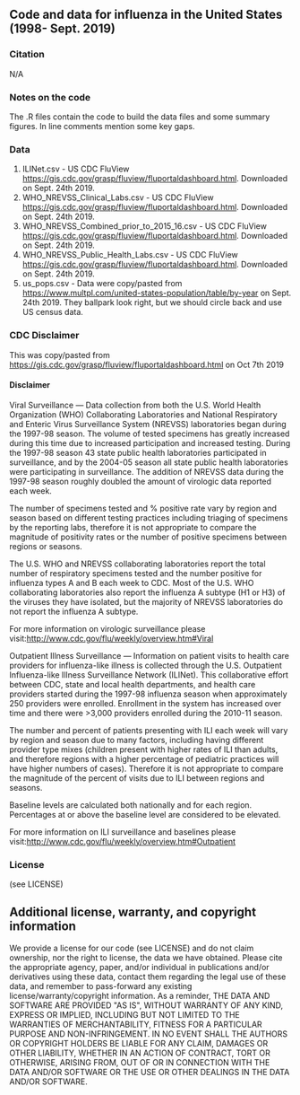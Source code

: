 ## Code and data for influenza in the United States (1998- Sept. 2019)

### Citation
N/A

### Notes on the code
The .R files contain the code to build the data files and some summary figures.  In line comments mention some key gaps. 

### Data
1. ILINet.csv - US CDC FluView https://gis.cdc.gov/grasp/fluview/fluportaldashboard.html. Downloaded on Sept. 24th 2019.
2. WHO_NREVSS_Clinical_Labs.csv - US CDC FluView https://gis.cdc.gov/grasp/fluview/fluportaldashboard.html. Downloaded on Sept. 24th 2019.
3. WHO_NREVSS_Combined_prior_to_2015_16.csv - US CDC FluView https://gis.cdc.gov/grasp/fluview/fluportaldashboard.html. Downloaded on Sept. 24th 2019.
4. WHO_NREVSS_Public_Health_Labs.csv - US CDC FluView https://gis.cdc.gov/grasp/fluview/fluportaldashboard.html. Downloaded on Sept. 24th 2019.
5. us_pops.csv - Data were copy/pasted from https://www.multpl.com/united-states-population/table/by-year on Sept. 24th 2019.  They ballpark look right, but we should circle back and use US census data.

### CDC Disclaimer
This was copy/pasted from https://gis.cdc.gov/grasp/fluview/fluportaldashboard.html on Oct 7th 2019

#### Disclaimer
Viral Surveillance — Data collection from both the U.S. World Health Organization (WHO) Collaborating Laboratories and National Respiratory and Enteric Virus Surveillance System (NREVSS) laboratories began during the 1997-98 season. The volume of tested specimens has greatly increased during this time due to increased participation and increased testing. During the 1997-98 season 43 state public health laboratories participated in surveillance, and by the 2004-05 season all state public health laboratories were participating in surveillance. The addition of NREVSS data during the 1997-98 season roughly doubled the amount of virologic data reported each week.

The number of specimens tested and % positive rate vary by region and season based on different testing practices including triaging of specimens by the reporting labs, therefore it is not appropriate to compare the magnitude of positivity rates or the number of positive specimens between regions or seasons.

The U.S. WHO and NREVSS collaborating laboratories report the total number of respiratory specimens tested and the number positive for influenza types A and B each week to CDC. Most of the U.S. WHO collaborating laboratories also report the influenza A subtype (H1 or H3) of the viruses they have isolated, but the majority of NREVSS laboratories do not report the influenza A subtype.

For more information on virologic surveillance please visit:http://www.cdc.gov/flu/weekly/overview.htm#Viral

Outpatient Illness Surveillance — Information on patient visits to health care providers for influenza-like illness is collected through the U.S. Outpatient Influenza-like Illness Surveillance Network (ILINet). This collaborative effort between CDC, state and local health departments, and health care providers started during the 1997-98 influenza season when approximately 250 providers were enrolled. Enrollment in the system has increased over time and there were >3,000 providers enrolled during the 2010-11 season.

The number and percent of patients presenting with ILI each week will vary by region and season due to many factors, including having different provider type mixes (children present with higher rates of ILI than adults, and therefore regions with a higher percentage of pediatric practices will have higher numbers of cases). Therefore it is not appropriate to compare the magnitude of the percent of visits due to ILI between regions and seasons.

Baseline levels are calculated both nationally and for each region. Percentages at or above the baseline level are considered to be elevated.

For more information on ILI surveillance and baselines please visit:http://www.cdc.gov/flu/weekly/overview.htm#Outpatient

### License
(see LICENSE)

## Additional license, warranty, and copyright information
We provide a license for our code (see LICENSE) and do not claim ownership, nor the right to license, the data we have obtained.  Please cite the appropriate agency, paper, and/or individual in publications and/or derivatives using these data, contact them regarding the legal use of these data, and remember to pass-forward any existing license/warranty/copyright information.  As a reminder, THE DATA AND SOFTWARE ARE PROVIDED "AS IS", WITHOUT WARRANTY OF ANY KIND, EXPRESS OR IMPLIED, INCLUDING BUT NOT LIMITED TO THE WARRANTIES OF MERCHANTABILITY, FITNESS FOR A PARTICULAR PURPOSE AND NON-INFRINGEMENT. IN NO EVENT SHALL THE AUTHORS OR COPYRIGHT HOLDERS BE LIABLE FOR ANY CLAIM, DAMAGES OR OTHER LIABILITY, WHETHER IN AN ACTION OF CONTRACT, TORT OR OTHERWISE, ARISING FROM, OUT OF OR IN CONNECTION WITH THE DATA AND/OR SOFTWARE OR THE USE OR OTHER DEALINGS IN THE DATA AND/OR SOFTWARE.

